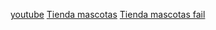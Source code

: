 [youtube](https://www.youtube.com/watch?v=1hpc70_OoAg&t=3059s)
[Tienda mascotas](https://britcare.cl/)
[Tienda mascotas fail](https://britcare.cl/)